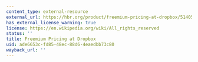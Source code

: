 ```yaml
---
content_type: external-resource
external_url: https://hbr.org/product/freemium-pricing-at-dropbox/514053-PDF-ENG
has_external_license_warning: true
license: https://en.wikipedia.org/wiki/All_rights_reserved
status: ''
title: Freemium Pricing at Dropbox
uid: ade6653c-fd85-48ec-88d6-4eaedbb73c80
wayback_url: ''
---
```

